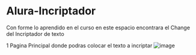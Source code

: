 # Alura-Incriptador
Con forme lo aprendido en el curso en este espacio encontrara el Change del Incriptador de texto

1 Pagina Principal donde podras colocar el texto a incriptar
![image](https://github.com/user-attachments/assets/deef7d0c-1439-4184-9ed0-641ff2304f75)
